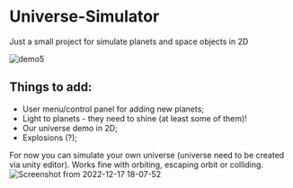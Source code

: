 # Universe-Simulator
Just a small project for simulate planets and space objects in 2D



![demo5](https://user-images.githubusercontent.com/20907620/208253148-f642d9cc-a51d-4f34-815e-dcced04481d5.gif)


## Things to add:
* User menu/control panel for adding new planets;
* Light to planets - they need to shine (at least some of them)!
* Our universe demo in 2D;
* Explosions (?);


For now you can simulate your own universe (universe need to be created via unity editor). Works fine with orbiting, escaping orbit or colliding. 
![Screenshot from 2022-12-17 18-07-52](https://user-images.githubusercontent.com/20907620/208253239-21234c47-f0e0-4aaf-afbb-cc6854aaf67e.png)
